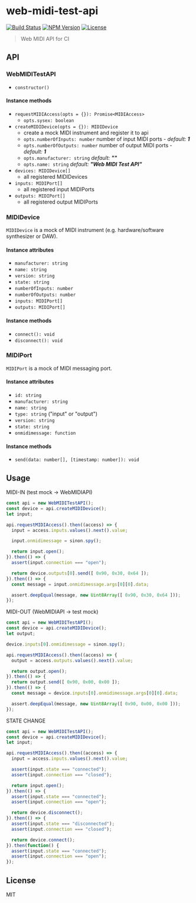 # web-midi-test-api
[![Build Status](http://img.shields.io/travis/mohayonao/web-midi-test-api.svg?style=flat-square)](https://travis-ci.org/mohayonao/web-midi-test-api)
[![NPM Version](http://img.shields.io/npm/v/web-midi-test-api.svg?style=flat-square)](https://www.npmjs.org/package/web-midi-test-api)
[![License](http://img.shields.io/badge/license-MIT-brightgreen.svg?style=flat-square)](http://mohayonao.mit-license.org/)

> Web MIDI API for CI

## API
### WebMIDITestAPI
- `constructor()`

#### Instance methods
- `requestMIDIAccess(opts = {}): Promise<MIDIAccess>`
  - `opts.sysex: boolean`
- `createMIDIDevice(opts = {}): MIDIDevice`
  - create a mock MIDI instrument and register it to api
  - `opts.numberOfInputs: number` number of input MIDI ports - _default: **1**_
  - `opts.numberOfOutputs: number` number of output MIDI ports - _default: **1**_
  - `opts.manufacturer: string` _default: **""**_
  - `opts.name: string` _default: **"Web MIDI Test API"**_
- `devices: MIDIDevice[]`
  - all registered MIDIDevices
- `inputs: MIDIPort[]`
  - all registered input MIDIPorts
- `outputs: MIDIPort[]`
  - all registered output MIDIPorts

### MIDIDevice
`MIDIDevice` is a mock of MIDI instrument (e.g. hardware/software synthesizer or DAW).

#### Instance attributes
- `manufacturer: string`
- `name: string`
- `version: string`
- `state: string`
- `numberOfInputs: number`
- `numberOfOutputs: number`
- `inputs: MIDIPort[]`
- `outputs: MIDIPort[]`

#### Instance methods
- `connect(): void`
- `disconnect(): void`

### MIDIPort
`MIDIPort` is a mock of MIDI messaging port.

#### Instance attributes
- `id: string`
- `manufacturer: string`
- `name: string`
- `type: string` ("input" or "output")
- `version: string`
- `state: string`
- `onmidimessage: function`

#### Instance methods
- `send(data: number[], [timestamp: number]): void`

## Usage

MIDI-IN (test mock -> WebMIDIAPI)

```js
const api = new WebMIDITestAPI();
const device = api.createMIDIDevice();
let input;

api.requestMIDIAccess().then((access) => {
  input = access.inputs.values().next().value;

  input.onmidimessage = sinon.spy();

  return input.open();
}).then(() => {
  assert(input.connection === "open");

  return device.outputs[0].send([ 0x90, 0x30, 0x64 ]);
}).then(() => {
  const message = input.onmidimessage.args[0][0].data;

  assert.deepEqual(message, new Uint8Array([ 0x90, 0x30, 0x64 ]));
});
```

MIDI-OUT (WebMIDIAPI -> test mock)

```js
const api = new WebMIDITestAPI();
const device = api.createMIDIDevice();
let output;

device.inputs[0].onmidimessage = sinon.spy();

api.requestMIDIAccess().then((access) => {
  output = access.outputs.values().next().value;

  return output.open();
}).then(() => {
  return output.send([ 0x90, 0x00, 0x00 ]);
}).then(() => {
  const message = device.inputs[0].onmidimessage.args[0][0].data;

  assert.deepEqual(message, new Uint8Array([ 0x90, 0x00, 0x00 ]));
});
```

STATE CHANGE

```js
const api = new WebMIDITestAPI();
const device = api.createMIDIDevice();
let input;

api.requestMIDIAccess().then((access) => {
  input = access.inputs.values().next().value;

  assert(input.state === "connected");
  assert(input.connection === "closed");

  return input.open();
}).then(() => {
  assert(input.state === "connected");
  assert(input.connection === "open");

  return device.disconnect();
}).then(() => {
  assert(input.state === "disconnected");
  assert(input.connection === "closed");

  return device.connect();
}).then(function() {
  assert(input.state === "connected");
  assert(input.connection === "open");
});
```

## License

MIT
